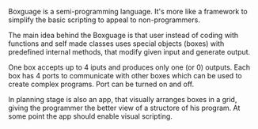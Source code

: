 Boxguage is a semi-programming language. 
It's more like a framework to simplify the basic scripting 
to appeal to non-programmers.

The main idea behind the Boxguage is that 
user instead of coding with functions and self made classes
uses special objects (boxes) with predefined internal methods,
that modify given input and generate output.

One box accepts up to 4 iputs and produces only one (or 0)
outputs.
Each box has 4 ports to communicate with other boxes which can
be used to create complex programs. Port can be turned on and off.

In planning stage is also an app, that visually arranges boxes in a grid,
giving the programmer the better view of a structore of his program.
At some point the app should enable visual scripting.
